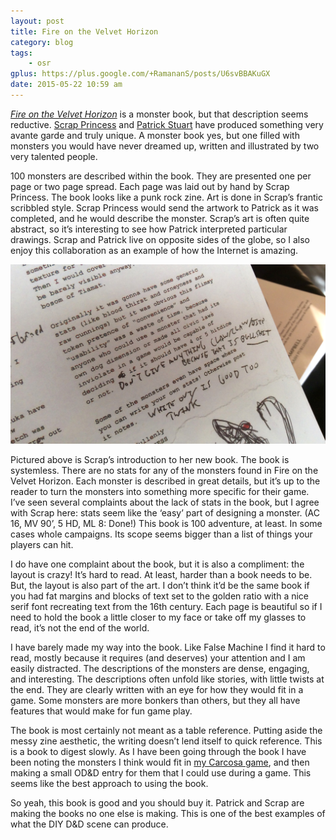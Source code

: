 ```yaml
---
layout: post
title: Fire on the Velvet Horizon
category: blog
tags:
    - osr
gplus: https://plus.google.com/+RamananS/posts/U6svBBAKuGX
date: 2015-05-22 10:59 am
---
```


[*Fire on the Velvet Horizon*][1] is a monster book, but that description seems reductive. [Scrap Princess][2] and [Patrick Stuart][3] have produced something very avante garde and truly unique. A monster book yes, but one filled with monsters you would have never dreamed up, written and illustrated by two very talented people.

100 monsters are described within the book. They are presented one per page or two page spread. Each page was laid out by hand by Scrap Princess. The book looks like a punk rock zine. Art is done in Scrap’s frantic scribbled style. Scrap Princess would send the artwork to Patrick as it was completed, and he would describe the monster. Scrap’s art is often quite abstract, so it’s interesting to see how Patrick interpreted particular drawings. Scrap and Patrick live on opposite sides of the globe, so I also enjoy this collaboration as an example of how the Internet is amazing.

![Scrap tells you to shut up about stats.][img]

Pictured above is Scrap’s introduction to her new book. The book is systemless. There are no stats for any of the monsters found in Fire on the Velvet Horizon. Each monster is described in great details, but it’s up to the reader to turn the monsters into something more specific for their game. I’ve seen several complaints about the lack of stats in the book, but I agree with Scrap here: stats seem like the ‘easy’ part of designing a monster. (AC 16, MV 90’, 5 HD, ML 8: Done!) This book is 100 adventure, at least. In some cases whole campaigns. Its scope seems bigger than a list of things your players can hit.

I do have one complaint about the book, but it is also a compliment: the layout is crazy! It’s hard to read. At least, harder than a book needs to be. But, the layout is also part of the art. I don’t think it’d be the same book if you had fat margins and blocks of text set to the golden ratio with a nice serif font recreating text from the 16th century. Each page is beautiful so if I need to hold the book a little closer to my face or take off my glasses to read, it’s not the end of the world.

I have barely made my way into the book. Like False Machine I find it hard to read, mostly because it requires (and deserves) your attention and I am easily distracted. The descriptions of the monsters are dense, engaging, and interesting. The descriptions often unfold like stories, with little twists at the end. They are clearly written with an eye for how they would fit in a game. Some monsters are more bonkers than others, but they all have features that would make for fun game play.

The book is most certainly not meant as a table reference. Putting aside the messy zine aesthetic, the writing doesn’t lend itself to quick reference. This is a book to digest slowly. As I have been going through the book I have been noting the monsters I think would fit in [my Carcosa game][4], and then making a small OD&D entry for them that I could use during a game. This seems like the best approach to using the book.

So yeah, this book is good and you should buy it. Patrick and Scrap are making the books no one else is making. This is one of the best examples of what the DIY D&D scene can produce.


[img]: /assets/img/scrap-on-stats@2x.jpg
[1]: http://www.lulu.com/ca/en/shop/scrap-princess-and-patrick-stuart/fire-on-the-velvet-horizon/paperback/product-22094199.html
[2]: http://monstermanualsewnfrompants.blogspot.com.au/
[3]: http://falsemachine.blogspot.ca/
[4]: /masters-of-carcosa/